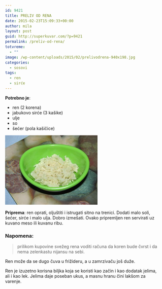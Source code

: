 ```yaml
---
id: 9421
title: PRELIV OD RENA
date: 2015-02-23T15:09:33+00:00
author: mila
layout: post
guid: http://superkuvar.com/?p=9421
permalink: /preliv-od-rena/
totvreme:
  - ""
image: /wp-content/uploads/2015/02/prelivodrena-940x198.jpg
categories:
  - sosovi
tags:
  - ren
  - sirće
---
```

**Potrebno je**:

  * ren (2 korena)
  * jabukovo sirće (3 kašike)
  * ulje
  * so
  * šećer (pola kašičice)

[<img class="alignnone size-medium wp-image-9425" src="/wp-content/uploads/2015/02/prelivodrena-300x225.jpg" alt="prelivodrena" width="300" height="225" />](/wp-content/uploads/2015/02/prelivodrena.jpg)

**Priprema**: ren oprati, oljuštiti i istrugati sitno na trenici. Dodati malo soli, šećer, sirće i malo ulja. Dobro izmešati. Ovako pripremljen ren servirati uz kuvano meso ili kuvanu ribu.

### Napomena:
> prilikom kupovine svežeg rena voditi računa da koren bude čvrst i da nema zelenkastu nijansu na sebi.

Ren može da se dugo čuva u frižideru, a u zamrzivaču još duže.

Ren je izuzetno korisna biljka koja se koristi kao začin i kao dodatak jelima, ali i kao lek. Jelima daje poseban ukus, a masnu hranu čini lakšom za varenje.